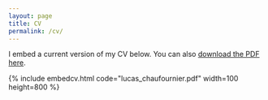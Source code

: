 ```yaml
---
layout: page
title: CV
permalink: /cv/
---
```

<!---
To get this link, upload to dropbox and then open the file on the dropbox website. Click sharing and then generate the link. Use that link below. Make sure that the link is of the form: https://www.dropbox.com/s/ALPHANUMERICSTRING/fname.pdf
-->
I embed a current version of my CV below. You can also [download the PDF here](http://mrlucasch.github.io/research/lucas_chaufournier.pdf).

{% include embedcv.html code="lucas_chaufournier.pdf" width=100 height=800 %}
